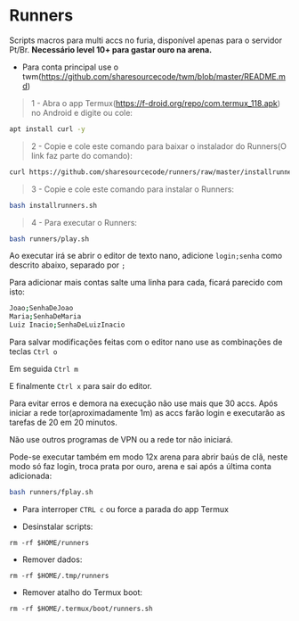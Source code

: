 # Runners
Scripts macros para multi accs no furia, disponível apenas para o servidor Pt/Br.
**Necessário level 10+ para gastar ouro na arena.**

* Para conta principal use o twm(https://github.com/sharesourcecode/twm/blob/master/README.md)
>1 - Abra o app Termux(https://f-droid.org/repo/com.termux_118.apk) no Android e digite ou cole:
```bash
apt install curl -y
```
>2 - Copie e cole este comando para baixar o instalador do Runners(O link faz parte do comando):
```bash
curl https://github.com/sharesourcecode/runners/raw/master/installrunners.sh -O -L
```
>3 - Copie e cole este comando para instalar o Runners:
```bash
bash installrunners.sh
```
>4 - Para executar o Runners:
```bash
bash runners/play.sh
```
Ao executar irá se abrir o editor de texto nano, adicione `login;senha` como descrito abaixo, separado por `;`

Para adicionar mais contas salte uma linha para cada, ficará parecido com isto:
```bash
Joao;SenhaDeJoao
Maria;SenhaDeMaria
Luiz Inacio;SenhaDeLuizInacio
```
Para salvar modificações feitas com o editor nano use as combinações de teclas `Ctrl o`

Em seguida `Ctrl m`

E finalmente `Ctrl x` para sair do editor. 

Para evitar erros e demora na execução não use mais que 30 accs.
Após iniciar a rede tor(aproximadamente 1m) as accs farão login e executarão as tarefas de 20 em 20 minutos.

Não use outros programas de VPN ou a rede tor não iniciará.

Pode-se executar também em modo 12x arena para abrir baús de clã, neste modo só faz login, troca prata por ouro, arena e sai após a última conta adicionada:
```bash
bash runners/fplay.sh
```

* Para interroper `CTRL c` ou force a parada do app Termux

* Desinstalar scripts:

`rm -rf $HOME/runners`
* Remover dados:

`rm -rf $HOME/.tmp/runners`
* Remover atalho do Termux boot:

`rm -rf $HOME/.termux/boot/runners.sh`
